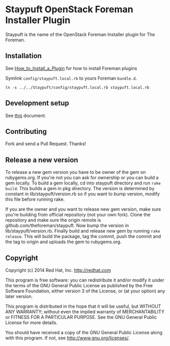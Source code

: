 # Staypuft OpenStack Foreman Installer Plugin

Staypuft is the name of the OpenStack Foreman Installer plugin for The Foreman.

## Installation

See [How_to_Install_a_Plugin](http://projects.theforeman.org/projects/foreman/wiki/How_to_Install_a_Plugin)
for how to install Foreman plugins

Symlink `config/staypuft.local.rb` to yours Foreman `bundle.d`.

    ln -s ../../Staypuft/config/staypuft.local.rb staypuft.local.rb

## Development setup

See [this](doc/setup.md) document.

## Contributing

Fork and send a Pull Request. Thanks!

## Release a new version

To release a new gem version you have to be owner of the gem on rubygems.org. 
If you're not you can ask for ownership or you can build a gem locally. To build 
a gem locally, cd into staypuft directory and run `rake build`. This builds
a gem in pkg directory. The version is determined by constant in lib/staypuft/version.rb 
so if you want to bump version, modify this file before running rake.

If you are the owner and you want to release new gem version, make sure you're building
from official repository (not your own fork). Clone the repository and make sure the origin
remote is github.com/theforeman/staypuft. Now bump the version in lib/staypuft/version.rb.
Finally build and release new gem by running `rake release`. This will build the package,
tag the commit, push the commit and the tag to origin and uploads the gem to rubygems.org.

## Copyright

Copyright (c) 2014 Red Hat, Inc. http://redhat.com

This program is free software: you can redistribute it and/or modify
it under the terms of the GNU General Public License as published by
the Free Software Foundation, either version 3 of the License, or
(at your option) any later version.

This program is distributed in the hope that it will be useful,
but WITHOUT ANY WARRANTY; without even the implied warranty of
MERCHANTABILITY or FITNESS FOR A PARTICULAR PURPOSE.  See the
GNU General Public License for more details.

You should have received a copy of the GNU General Public License
along with this program.  If not, see <http://www.gnu.org/licenses/>.

